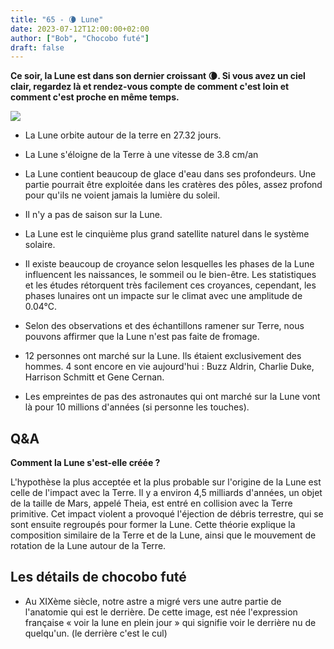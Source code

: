 ```yaml
---
title: "65 - 🌘 Lune"
date: 2023-07-12T12:00:00+02:00
author: ["Bob", "Chocobo futé"]
draft: false
---
```


**Ce soir, la Lune est dans son dernier croissant 🌘. Si vous avez un ciel clair, regardez là et rendez-vous compte de comment c'est loin et comment c'est proche en même temps.**

![](/img/65.jpg)

- La Lune orbite autour de la terre en 27.32 jours.

- La Lune s'éloigne de la Terre à une vitesse de 3.8 cm/an

- La Lune contient beaucoup de glace d'eau dans ses profondeurs. Une partie pourrait être exploitée dans les cratères des pôles, assez profond pour qu'ils ne voient jamais la lumière du soleil.

- Il n'y a pas de saison sur la Lune.

- La Lune est le cinquième plus grand satellite naturel dans le système solaire.

- Il existe beaucoup de croyance selon lesquelles les phases de la Lune influencent les naissances, le sommeil ou le bien-être. Les statistiques et les études rétorquent très facilement ces croyances, cependant, les phases lunaires ont un impacte sur le climat avec une amplitude de 0.04°C.

- Selon des observations et des échantillons ramener sur Terre, nous pouvons affirmer que la Lune n'est pas faite de fromage.

- 12 personnes ont marché sur la Lune. Ils étaient exclusivement des hommes. 4 sont encore en vie aujourd'hui : Buzz Aldrin, Charlie Duke, Harrison Schmitt et Gene Cernan.

- Les empreintes de pas des astronautes qui ont marché sur la Lune vont là pour 10 millions d'années (si personne les touches).

## Q&A

**Comment la Lune s'est-elle créée ?**

L'hypothèse la plus acceptée et la plus probable sur l'origine de la Lune est celle de l'impact avec la Terre. Il y a environ 4,5 milliards d'années, un objet de la taille de Mars, appelé Theia, est entré en collision avec la Terre primitive. Cet impact violent a provoqué l'éjection de débris terrestre, qui se sont ensuite regroupés pour former la Lune. Cette théorie explique la composition similaire de la Terre et de la Lune, ainsi que le mouvement de rotation de la Lune autour de la Terre.

## Les détails de chocobo futé

- Au XIXème siècle, notre astre a migré vers une autre partie de l'anatomie qui est le derrière. De cette image, est née l'expression française « voir la lune en plein jour » qui signifie voir le derrière nu de quelqu'un. (le derrière c'est le cul)
